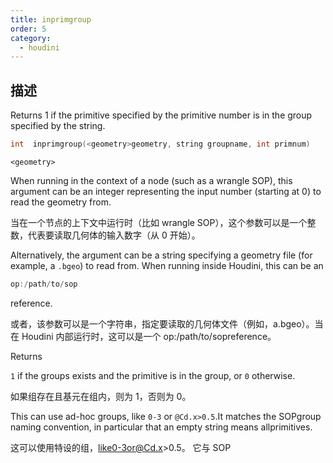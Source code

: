 ```yaml
---
title: inprimgroup
order: 5
category:
  - houdini
---
```

    
## 描述

Returns 1 if the primitive specified by the primitive number is in the group
specified by the string.

```c
int  inprimgroup(<geometry>geometry, string groupname, int primnum)
```

`<geometry>`

When running in the context of a node (such as a wrangle SOP), this argument
can be an integer representing the input number (starting at 0) to read the
geometry from.

当在一个节点的上下文中运行时（比如 wrangle SOP），这个参数可以是一个整数，代表要读取几何体的输入数字（从 0 开始）。

Alternatively, the argument can be a string specifying a geometry file (for
example, a `.bgeo`) to read from. When running inside Houdini, this can be an

```c
op:/path/to/sop
```

reference.

或者，该参数可以是一个字符串，指定要读取的几何体文件（例如，a.bgeo）。当在 Houdini 内部运行时，这可以是一个 op:/path/to/sopreference。

Returns

`1` if the groups exists and the primitive is in the group, or `0` otherwise.

如果组存在且基元在组内，则为 1，否则为 0。

This can use ad-hoc groups, like `0-3` or `@Cd.x>0.5`.It matches the SOPgroup
naming convention, in particular that an empty string means allprimitives.

这可以使用特设的组，like0-3or@Cd.x>0.5。 它与 SOP
